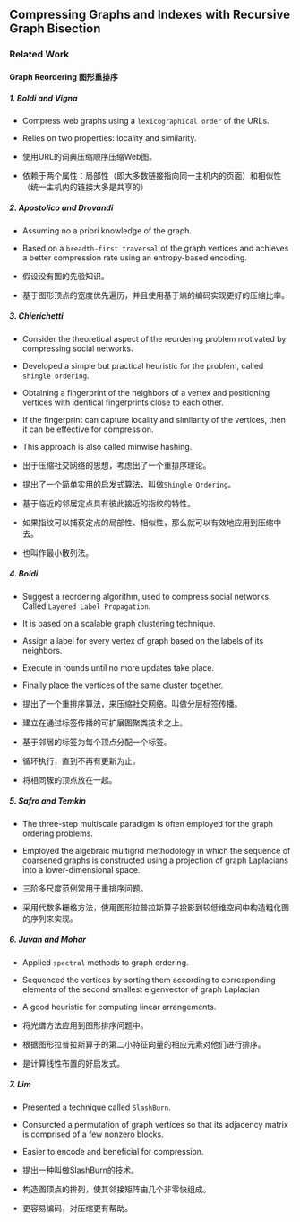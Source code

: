 ## Compressing Graphs and Indexes with Recursive Graph Bisection

### Related Work

#### Graph Reordering 图形重排序

##### 1. Boldi and Vigna 

* Compress web graphs using a `lexicographical order` of the URLs. 
* Relies on two properties: locality and similarity.

* 使用URL的词典压缩顺序压缩Web图。
* 依赖于两个属性：局部性（即大多数链接指向同一主机内的页面）和相似性（统一主机内的链接大多是共享的）

##### 2. Apostolico and Drovandi

* Assuming no a priori knowledge of the graph.
* Based on a `breadth-first traversal` of the graph vertices and achieves a better compression rate using an entropy-based encoding.

* 假设没有图的先验知识。
* 基于图形顶点的宽度优先遍历，并且使用基于熵的编码实现更好的压缩比率。

##### 3. Chierichetti

* Consider the theoretical aspect of the reordering problem motivated by compressing social networks.
* Developed a simple but practical heuristic for the problem, called `shingle ordering`.
* Obtaining a fingerprint of the neighbors of a vertex and positioning vertices with identical fingerprints close to each other.
* If the fingerprint can capture locality and similarity of the vertices, then it can be effective for compression.
* This approach is also called minwise hashing.

* 出于压缩社交网络的思想，考虑出了一个重排序理论。
* 提出了一个简单实用的启发式算法，叫做`Shingle Ordering`。
* 基于临近的邻居定点具有彼此接近的指纹的特性。
* 如果指纹可以捕获定点的局部性、相似性，那么就可以有效地应用到压缩中去。
* 也叫作最小散列法。

##### 4. Boldi

* Suggest a reordering algorithm, used to compress social networks. Called `Layered Label Propagation`.
* It is based on a scalable graph clustering technique.
* Assign a label for every vertex of graph based on the labels of its neighbors.
* Execute in rounds until no more updates take place.
* Finally place the vertices of the same cluster together.

* 提出了一个重排序算法，来压缩社交网络。叫做分层标签传播。
* 建立在通过标签传播的可扩展图聚类技术之上。
* 基于邻居的标签为每个顶点分配一个标签。
* 循环执行，直到不再有更新为止。
* 将相同簇的顶点放在一起。

##### 5. Safro and Temkin

* The three-step multiscale paradigm is often employed for the graph ordering problems.
* Employed the algebraic multigrid methodology in which the sequence of coarsened graphs is constructed using a projection of graph Laplacians into a lower-dimensional space.

* 三阶多尺度范例常用于重排序问题。
* 采用代数多栅格方法，使用图形拉普拉斯算子投影到较低维空间中构造粗化图的序列来实现。

##### 6. Juvan and Mohar

* Applied `spectral` methods to graph ordering.
* Sequenced the vertices by sorting them according to corresponding elements of the second smallest eigenvector of graph Laplacian
* A good heuristic for computing linear arrangements.

* 将光谱方法应用到图形排序问题中。
* 根据图形拉普拉斯算子的第二小特征向量的相应元素对他们进行排序。
* 是计算线性布置的好启发式。

##### 7. Lim

* Presented a technique called `SlashBurn`.
* Consurcted a permutation of graph vertices so that its adjacency matrix is comprised of a few nonzero blocks.
* Easier to encode and beneficial for compression.


* 提出一种叫做SlashBurn的技术。 
* 构造图顶点的排列，使其邻接矩阵由几个非零快组成。
* 更容易编码，对压缩更有帮助。


